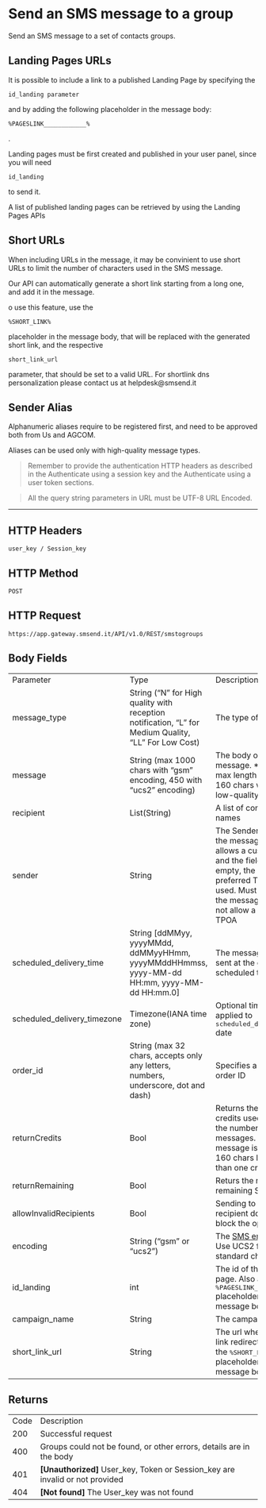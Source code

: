 <h1>Send an SMS message to a group</h1>
<p>Send an SMS message to a set of contacts groups.</p>
<h2>Landing Pages URLs</h2>
<p>It is possible to include a link to a published Landing Page by specifying the <pre><code>id_landing parameter</code></pre> and by adding the following placeholder in the message body: <pre><code>%PAGESLINK____________%</code></pre>.</p>
<p>Landing pages must be first created and published in your user panel, since you will need <pre><code>id_landing</code></pre> to send it.</p>
<p>A list of published landing pages can be retrieved by using the Landing Pages APIs</p>
<h2>Short URLs</h2>
<p>When including URLs in the message, it may be convinient to use short URLs to limit the number of characters used in the SMS message.</p>
<p>Our API can automatically generate a short link starting from a long one, and add it in the message.</p>
<p>o use this feature, use the <pre><code>%SHORT_LINK%</code></pre> placeholder in the message body, that will be replaced with the generated short link, and the respective <pre><code>short_link_url</code></pre> parameter, that should be set to a valid URL. For shortlink dns personalization please contact us at helpdesk@smsend.it</p>
<h2>Sender Alias</h2>
<p>Alphanumeric aliases require to be registered first, and need to be approved both from Us and AGCOM.</p>
<p>Aliases can be used only with high-quality message types.</p>
<blockquote>Remember to provide the authentication HTTP headers as described in the Authenticate using a session key and the Authenticate using a user token sections.</blockquote>
<blockquote>All the query string parameters in URL must be UTF-8 URL Encoded.</blockquote>
<hr>
<h2>HTTP Headers</h2>
<pre><code>user_key / Session_key</code></pre>
<h2>HTTP Method</h2>
<pre><code>POST</code></pre>
<h2>HTTP Request</h2>
<pre><code>https://app.gateway.smsend.it/API/v1.0/REST/smstogroups</code></pre>
<h2>Body Fields</h2>
<table>
							<tbody><tr>
							  <td>Parameter</td>
							  <td>Type</td>
							  <td>Description</td>
							  <td>Required</td>
							  <td>Default</td>
							</tr>
							<tr>
								<td>message_type</td>
								<td>String (“N” for High quality with reception notification, “L” for Medium Quality, “LL” For Low Cost)</td>
								<td>The type of SMS.</td>
								<td>Yes</td>
								<td>-</td>
							</tr>
							<tr>
								<td>message</td>
								<td>String (max 1000 chars with “gsm” encoding, 450 with “ucs2” encoding)</td>
								<td>The body of the message. *Message max length could be 160 chars when using low-quality SMSs</td>
								<td>Yes</td>
								<td>-</td>
							</tr>
							<tr>
								<td>recipient</td>
								<td>List(String)</td>
								<td>A list of contact group names</td>
								<td>Yes</td>
								<td>-</td>
							</tr>
							<tr>
								<td>sender</td>
								<td>String</td>
								<td>The Sender name. If the message type allows a custom TPOA and the field is left empty, the user’s preferred TPOA is used. Must be empty if the message type does not allow a custom TPOA</td>
								<td>No</td>
								<td>“”</td>
							</tr>
							<tr>
								<td>scheduled_delivery_time</td>
								<td>String [ddMMyy, yyyyMMdd, ddMMyyHHmm, yyyyMMddHHmmss, yyyy-MM-dd HH:mm, yyyy-MM-dd HH:mm.0]</td>
								<td>The messages will be sent at the given scheduled time</td>
								<td>No</td>
								<td>null</td>
							</tr>
								<tr>
								<td>scheduled_delivery_timezone</td>
								<td>Timezone(IANA time zone)</td>
								<td>Optional timezone applied to <kbd class="pre">scheduled_delivery_time</kbd> date</td>
								<td>No</td>
								<td>-</td>
							</tr>
							<tr>
								<td>order_id</td>
								<td>String (max 32 chars, accepts only any letters, numbers, underscore, dot and dash)</td>
								<td>Specifies a custom order ID</td>
								<td>No</td>
								<td>Generated UUID</td>
							</tr>
							<tr>
								<td>returnCredits</td>
								<td>Bool</td>
								<td>Returns the number of credits used instead of the number of messages. i.e. when message is more than 160 chars long more than one credit is used</td>
								<td>No</td>
								<td>“false”</td>
							</tr>
							<tr>
								<td>returnRemaining</td>
								<td>Bool</td>
								<td>Returs the number of remaining SMSs</td>
								<td>No</td>
								<td>false</td>
								</tr>
								<tr>
								<td>allowInvalidRecipients</td>
								<td>Bool</td>
								<td>Sending to an invalid recipient does not block the operation</td>
								<td>No</td>
								<td>false</td>
							</tr>
							<tr>
								<td>encoding</td>
								<td>String (“gsm” or “ucs2”)</td>
								<td>The <a target="_blank" href="https://en.wikipedia.org/wiki/GSM_03.38">SMS encoding</a>. Use UCS2 for non standard character sets</td>
								<td>No</td>
								<td>“gsm”</td>
							</tr>
								<tr>
								<td>id_landing</td>
								<td>int</td>
								<td>The id of the <em>published</em> page. Also add the <kbd class="pre">%PAGESLINK____________%</kbd> placeholder in the message body</td>
								<td>No</td>
								<td>-</td>
							</tr>
							<tr>
								<td>campaign_name</td>
								<td>String</td>
								<td>The campaign name</td>
								<td>No</td>
								<td>-</td>
							</tr>
							<tr>
								<td>short_link_url</td>
								<td>String</td>
								<td>The url where the short link redirects. Also add the <kbd class="pre">%SHORT_LINK%</kbd> placeholder in the message body</td>
								<td>No</td>
								<td>-</td>
							</tr>
						</tbody></table>
<h2>Returns</h2>
<table>
							<tbody><tr>
							  <td>Code</td>
							  <td>Description</td>
							</tr>
							<tr>
							  <td>200</td>
							  <td>Successful request</td>
							</tr>
							<tr>
							  <td>400</td>
							  <td>Groups could not be found, or other errors, details are in the body</td>
							</tr>
							<tr>
							  <td>401</td>
							  <td><strong>[Unauthorized]</strong> User_key, Token or Session_key are invalid or not provided</td>
							</tr>
							<tr>
							  <td>404</td>
							  <td><strong>[Not found]</strong> The User_key was not found</td>
							</tr>
						</tbody></table>